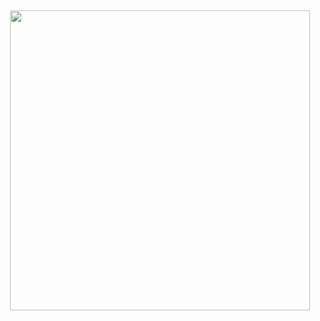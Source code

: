 ## 
<div id="header" align="center">
  <img src="https://giphy.com/embed/h408T6Y5GfmXBKW62l" width="480"/>
</div>

<!--
**k4-nev/k4-nev** is a ✨ _special_ ✨ repository because its `README.md` (this file) appears on your GitHub profile.

Here are some ideas to get you started:

- 🔭 I’m currently working on ...
- 🌱 I’m currently learning ...
- 👯 I’m looking to collaborate on ...
- 🤔 I’m looking for help with ...
- 💬 Ask me about ...
- 📫 How to reach me: ...
- 😄 Pronouns: ...
- ⚡ Fun fact: ...
-->
